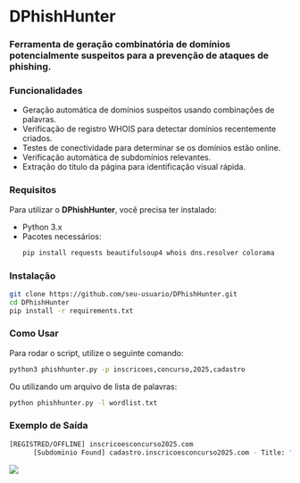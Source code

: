 # DPhishHunter

### Ferramenta de geração combinatória de domínios potencialmente suspeitos para a prevenção de ataques de phishing.

### Funcionalidades
- Geração automática de domínios suspeitos usando combinações de palavras.
- Verificação de registro WHOIS para detectar domínios recentemente criados.
- Testes de conectividade para determinar se os domínios estão online.
- Verificação automática de subdomínios relevantes.
- Extração do título da página para identificação visual rápida.

### Requisitos
Para utilizar o **DPhishHunter**, você precisa ter instalado:
- Python 3.x
- Pacotes necessários:
  ```bash
  pip install requests beautifulsoup4 whois dns.resolver colorama
  ```

### Instalação
```bash
git clone https://github.com/seu-usuario/DPhishHunter.git
cd DPhishHunter
pip install -r requirements.txt
```

### Como Usar
Para rodar o script, utilize o seguinte comando:
```bash
python3 phishhunter.py -p inscricoes,concurso,2025,cadastro
```
Ou utilizando um arquivo de lista de palavras:
```bash
python phishhunter.py -l wordlist.txt
```



### Exemplo de Saída
```bash
[REGISTRED/OFFLINE] inscricoesconcurso2025.com
      [Subdominio Found] cadastro.inscricoesconcurso2025.com - Title: "Página Oficial"
```

<img src="https://i.ibb.co/JwtkwwF9/Captura-de-tela-de-2025-03-24-20-32-49.png">

